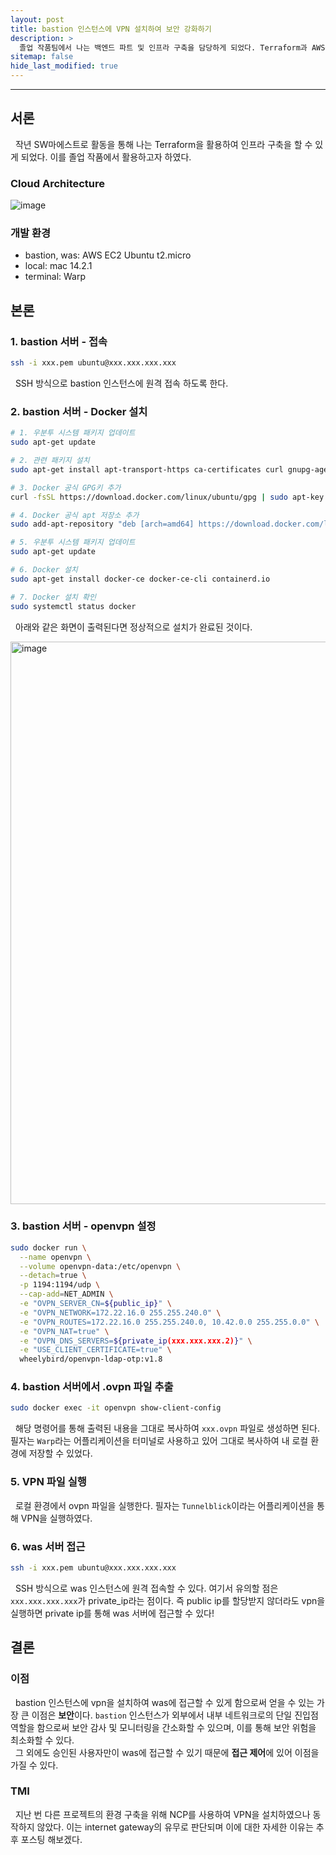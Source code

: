 ```yaml
---
layout: post
title: bastion 인스턴스에 VPN 설치하여 보안 강화하기
description: >
  졸업 작품팀에서 나는 백엔드 파트 및 인프라 구축을 담당하게 되었다. Terraform과 AWS를 사용하여 내가 구축한 인프라 환경의 보안에 신경쓰고자 VPN을 활용하기로 하였다.
sitemap: false
hide_last_modified: true
---
```


---

## 서론

&nbsp; 작년 SW마에스트로 활동을 통해 나는 Terraform을 활용하여 인프라 구축을 할 수 있게 되었다. 이를 졸업 작품에서 활용하고자 하였다.

### Cloud Architecture

![image](https://gist.github.com/assets/68031450/ebcd684f-b38b-43dc-bb0a-740fdeb937e0)

### 개발 환경

- bastion, was: AWS EC2 Ubuntu t2.micro
- local: mac 14.2.1
- terminal: Warp

## 본론

### 1. bastion 서버 - 접속

```bash
ssh -i xxx.pem ubuntu@xxx.xxx.xxx.xxx
```

&nbsp; SSH 방식으로 bastion 인스턴스에 원격 접속 하도록 한다.

### 2. bastion 서버 - Docker 설치

```bash
# 1. 우분투 시스템 패키지 업데이트
sudo apt-get update

# 2. 관련 패키지 설치
sudo apt-get install apt-transport-https ca-certificates curl gnupg-agent software-properties-common

# 3. Docker 공식 GPG키 추가
curl -fsSL https://download.docker.com/linux/ubuntu/gpg | sudo apt-key add -

# 4. Docker 공식 apt 저장소 추가
sudo add-apt-repository "deb [arch=amd64] https://download.docker.com/linux/ubuntu $(lsb_release -cs) stable"

# 5. 우분투 시스템 패키지 업데이트
sudo apt-get update

# 6. Docker 설치
sudo apt-get install docker-ce docker-ce-cli containerd.io

# 7. Docker 설치 확인
sudo systemctl status docker
```

&nbsp; 아래와 같은 화면이 출력된다면 정상적으로 설치가 완료된 것이다.

<img width="900" alt="image" src="https://gist.github.com/assets/68031450/0a882be9-e57d-451a-9780-7658778f870b">

### 3. bastion 서버 - openvpn 설정

```bash
sudo docker run \
  --name openvpn \
  --volume openvpn-data:/etc/openvpn \
  --detach=true \
  -p 1194:1194/udp \
  --cap-add=NET_ADMIN \
  -e "OVPN_SERVER_CN=${public_ip}" \
  -e "OVPN_NETWORK=172.22.16.0 255.255.240.0" \
  -e "OVPN_ROUTES=172.22.16.0 255.255.240.0, 10.42.0.0 255.255.0.0" \
  -e "OVPN_NAT=true" \
  -e "OVPN_DNS_SERVERS=${private_ip(xxx.xxx.xxx.2)}" \
  -e "USE_CLIENT_CERTIFICATE=true" \
  wheelybird/openvpn-ldap-otp:v1.8
```

### 4. bastion 서버에서 .ovpn 파일 추출

```bash
sudo docker exec -it openvpn show-client-config
```

&nbsp; 해당 명령어를 통해 출력된 내용을 그대로 복사하여 `xxx.ovpn` 파일로 생성하면 된다. 필자는 `Warp`라는 어플리케이션을 터미널로 사용하고 있어 그대로 복사하여 내 로컬 환경에 저장할 수 있었다.

### 5. VPN 파일 실행

&nbsp; 로컬 환경에서 ovpn 파일을 실행한다. 필자는 `Tunnelblick`이라는 어플리케이션을 통해 VPN을 실행하였다.

### 6. was 서버 접근

```bash
ssh -i xxx.pem ubuntu@xxx.xxx.xxx.xxx
```

&nbsp; SSH 방식으로 was 인스턴스에 원격 접속할 수 있다. 여기서 유의할 점은 `xxx.xxx.xxx.xxx`가 private_ip라는 점이다. 즉 public ip를 할당받지 않더라도 vpn을 실행하면 private ip를 통해 was 서버에 접근할 수 있다!

## 결론

### 이점

&nbsp; bastion 인스턴스에 vpn을 설치하여 was에 접근할 수 있게 함으로써 얻을 수 있는 가장 큰 이점은 **보안**이다. `bastion` 인스턴스가 외부에서 내부 네트워크로의 단일 진입점 역할을 함으로써 보안 감사 및 모니터링을 간소화할 수 있으며, 이를 통해 보안 위험을 최소화할 수 있다.<br>
&nbsp; 그 외에도 승인된 사용자만이 was에 접근할 수 있기 때문에 **접근 제어**에 있어 이점을 가질 수 있다.

### TMI

&nbsp; 지난 번 다른 프로젝트의 환경 구축을 위해 NCP를 사용하여 VPN을 설치하였으나 동작하지 않았다. 이는 internet gateway의 유무로 판단되며 이에 대한 자세한 이유는 추후 포스팅 해보겠다.
